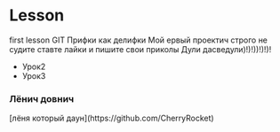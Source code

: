 # Lesson
first lesson GIT
Прифки как делифки
Мой ервый проектич строго не судите ставте лайки и пишите свои приколы
Дули дасведули)!)!))!)!)!

<ul>
  <li> Урок2 </li>
  <li> Урок3 </li>
</ul>
<h3> Лёнич довнич </h3>
[лёня который даун](https://github.com/CherryRocket)
